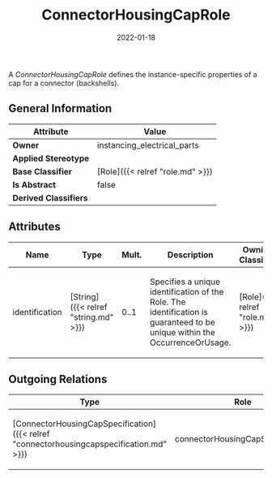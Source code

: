 ﻿---
title: ConnectorHousingCapRole
toc: false
type: specs
date: "2022-01-18"
draft: false
specification: VEC
version: 1.2.2
documentType: "Recommendation"
elementType: Class
classes:
  - ConnectorHousingCapRole
menu_name: vec-1.2.2
---
<p> A&#160;<i>ConnectorHousingCapRole</i> defines the instance-specific properties of a cap for a connector (backshells).      </p>

## General Information

| Attribute               | Value |
|-------------------------|-------|
| **Owner**               | instancing_electrical_parts |
| **Applied Stereotype**  |   |
| **Base Classifier**     | [Role]({{< relref "role.md" >}})<br/>  |
| **Is Abstract**         | false |
| **Derived Classifiers** |   |

## Attributes
|  Name  |  Type  |  Mult.  |  Description  |  Owning Classifier  |
|--------|--------|---------|---------------|--------------|
|identification | [String]({{< relref "string.md" >}}) | 0..1 | <p> Specifies a unique identification of the Role. The identification is guaranteed to be unique within the OccurrenceOrUsage.      </p> | [Role]({{< relref "role.md" >}}) |

## Outgoing Relations
|    Type  |   Role   |   Mult.   |   Mult.   |   Description   |
|----------|----------|-----------|-----------|-----------------|
| [ConnectorHousingCapSpecification]({{< relref "connectorhousingcapspecification.md" >}}) | connectorHousingCapSpecification | 1 | 0..* | <p> References the <i>ConnectorHousingCapSpecification </i>that is instanced by this <i>ConnectorHousingCapRole.</i>      </p> |
